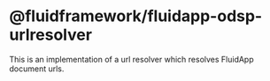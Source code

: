 # @fluidframework/fluidapp-odsp-urlresolver

This is an implementation of a url resolver which resolves FluidApp document urls.
